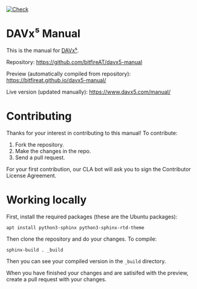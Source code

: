 
[![Check](https://github.com/bitfireAT/davx5-manual/actions/workflows/check.yml/badge.svg)](https://github.com/bitfireAT/davx5-manual/actions/workflows/check.yml)


DAVx⁵ Manual
============

This is the manual for [DAVx⁵](https://www.davx5.com).

Repository: https://github.com/bitfireAT/davx5-manual

Preview (automatically compiled from repository): https://bitfireat.github.io/davx5-manual/

Live version (updated manually): https://www.davx5.com/manual/


Contributing
============

Thanks for your interest in contributing to this manual! To contribute:

1. Fork the repository.
1. Make the changes in the repo.
1. Send a pull request.

For your first contribution, our CLA bot will ask you to sign the Contributor License Agreement.


Working locally
===============

First, install the required packages (these are the Ubuntu packages):

    apt install python3-sphinx python3-sphinx-rtd-theme

Then clone the repository and do your changes. To compile:

    sphinx-build . _build

Then you can see your compiled version in the `_build` directory.

When you have finished your changes and are satisifed with the preview, create a pull request with your changes.
